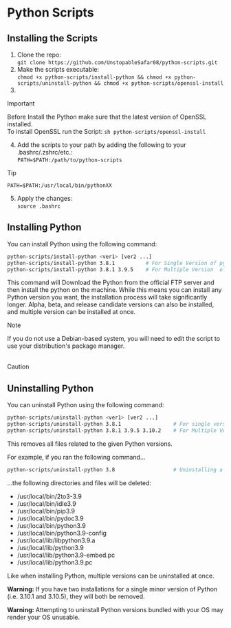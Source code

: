 # Python Scripts

## Installing the Scripts

1. Clone the repo:<br> `git clone https://github.com/UnstopableSafar08/python-scripts.git`
2. Make the scripts executable: <br> `chmod +x python-scripts/install-python && chmod +x python-scripts/uninstall-python && chmod +x python-scripts/openssl-install`
3.
> [!IMPORTANT]  
> Before Install the Python make sure that the latest version of OpenSSL installed.
> <br>To install OpenSSL run the Script: ```sh python-scripts/openssl-install```
4. Add the scripts to your path by adding the following to your .bashrc/.zshrc/etc.:<br> `PATH=$PATH:/path/to/python-scripts`
> [!TIP]
> `PATH=$PATH:/usr/local/bin/pythonXX`
5. Apply the changes:<br>`source .bashrc`

## Installing Python

You can install Python using the following command:

```sh
python-scripts/install-python <ver1> [ver2 ...]
python-scripts/install-python 3.8.1          # For Single Version of python
python-scripts/install-python 3.8.1 3.9.5    # For Multiple Version  of python at once
```

This command will Download the Python from the official FTP server and then install the python on the machine.
While this means you can install any Python version you want, the installation process will take significantly longer.
Alpha, beta, and release candidate versions can also be installed, and multiple version can be installed at once.


> [!NOTE]  
> If you do not use a Debian-based system, you will need to edit the script to use your distribution's package manager.
<br><br>

> [!CAUTION]
>## Uninstalling Python

You can uninstall Python using the following command:

```sh
python-scripts/uninstall-python <ver1> [ver2 ...]
python-scripts/uninstall-python 3.8.1                 # For single version
python-scripts/uninstall-python 3.8.1 3.9.5 3.10.2    # For Multiple Version 
```

This removes all files related to the given Python versions.

For example, if you ran the following command...

```sh
python-scripts/uninstall-python 3.8                   # Uninstalling a python version 3.8
```

...the following directories and files will be deleted:

* /usr/local/bin/2to3-3.9
* /usr/local/bin/idle3.9
* /usr/local/bin/pip3.9
* /usr/local/bin/pydoc3.9
* /usr/local/bin/python3.9
* /usr/local/bin/python3.9-config
* /usr/local/lib/libpython3.9.a
* /usr/local/lib/python3.9
* /usr/local/lib/python3.9-embed.pc
* /usr/local/lib/python3.9.pc

Like when installing Python, multiple versions can be uninstalled at once.

**Warning:** If you have two installations for a single minor version of Python (i.e. 3.10.1 and 3.10.5), they will both be removed.

**Warning:** Attempting to uninstall Python versions bundled with your OS may render your OS unusable.

